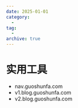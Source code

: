 ```yaml
---
date: 2025-01-01
category:
  - 
tag:
  - 
archive: true
---
```




# 实用工具

- nav.guoshunfa.com
- v1.blog.guoshunfa.com
- v2.blog.guoshunfa.com